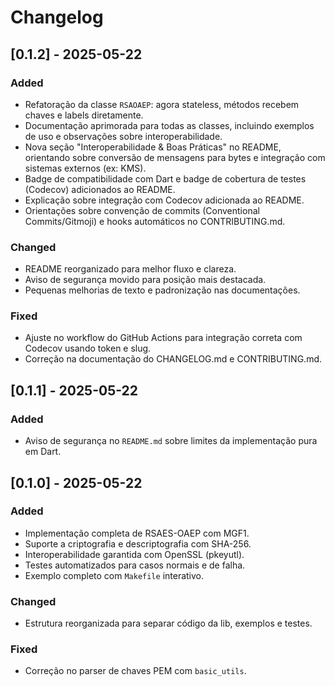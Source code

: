 # Changelog

## [0.1.2] - 2025-05-22

### Added

- Refatoração da classe `RSAOAEP`: agora stateless, métodos recebem chaves e labels diretamente.
- Documentação aprimorada para todas as classes, incluindo exemplos de uso e observações sobre interoperabilidade.
- Nova seção "Interoperabilidade & Boas Práticas" no README, orientando sobre conversão de mensagens para bytes e integração com sistemas externos (ex: KMS).
- Badge de compatibilidade com Dart e badge de cobertura de testes (Codecov) adicionados ao README.
- Explicação sobre integração com Codecov adicionada ao README.
- Orientações sobre convenção de commits (Conventional Commits/Gitmoji) e hooks automáticos no CONTRIBUTING.md.

### Changed

- README reorganizado para melhor fluxo e clareza.
- Aviso de segurança movido para posição mais destacada.
- Pequenas melhorias de texto e padronização nas documentações.

### Fixed

- Ajuste no workflow do GitHub Actions para integração correta com Codecov usando token e slug.
- Correção na documentação do CHANGELOG.md e CONTRIBUTING.md.

## [0.1.1] - 2025-05-22

### Added

- Aviso de segurança no `README.md` sobre limites da implementação pura em Dart.

## [0.1.0] - 2025-05-22

### Added

- Implementação completa de RSAES-OAEP com MGF1.
- Suporte a criptografia e descriptografia com SHA-256.
- Interoperabilidade garantida com OpenSSL (pkeyutl).
- Testes automatizados para casos normais e de falha.
- Exemplo completo com `Makefile` interativo.

### Changed

- Estrutura reorganizada para separar código da lib, exemplos e testes.

### Fixed

- Correção no parser de chaves PEM com `basic_utils`.

